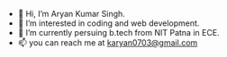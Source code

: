 - 👋 Hi, I’m Aryan Kumar Singh.
- 👀 I’m interested in coding and web development.
- 🌱 I’m currently persuing b.tech from NIT Patna in ECE. 
- 📫 you can reach me at karyan0703@gmail.com

<!---
Aryan-ks-07/Aryan-ks-07 is a ✨ special ✨ repository because its `README.md` (this file) appears on your GitHub profile.
You can click the Preview link to take a look at your changes.
--->

